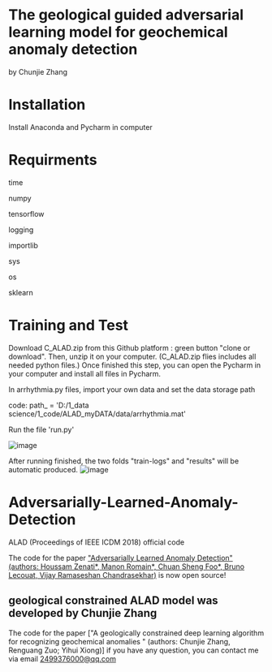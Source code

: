 # The geological guided adversarial learning model for geochemical anomaly detection 
by Chunjie Zhang 

# Installation
Install Anaconda and Pycharm in computer
 
# Requirments
time

numpy 

tensorflow 

logging

importlib

sys

os

sklearn

# Training and Test
Download C_ALAD.zip from this Github platform : green button "clone or download". Then, unzip it on your computer. (C_ALAD.zip flies includes all needed python files.) 
Once finished this step, you can open the Pycharm in your computer and install all files in Pycharm.

In arrhythmia.py files, import your own data and set the data storage path 

code: path_ = 'D:/1_data science/1_code/ALAD_myDATA/data/arrhythmia.mat'

 Run the file 'run.py'

![image](https://user-images.githubusercontent.com/87849739/153409331-60f8b7e1-ceb1-49bf-b8d5-e14050782d80.png)

After running finished, the two folds "train-logs" and "results" will be automatic produced. 
![image](https://user-images.githubusercontent.com/87849739/153411041-e100a828-0251-48c0-947b-c7373e7771d2.png)


 # Adversarially-Learned-Anomaly-Detection
ALAD (Proceedings of IEEE ICDM 2018) official code

The code for the paper ["Adversarially Learned Anomaly Detection" (authors: Houssam Zenati*, Manon Romain*, Chuan Sheng Foo*, Bruno Lecouat, Vijay Ramaseshan Chandrasekhar)](https://arxiv.org/abs/1812.02288) is now open source! 


## geological constrained ALAD model was developed by Chunjie Zhang

The code for the paper ["A geologically constrained deep learning algorithm for recognizing geochemical anomalies  " (authors: Chunjie Zhang, Renguang Zuo; Yihui Xiong)]
if you have any question, you can contact me via email 2499376000@qq.com
